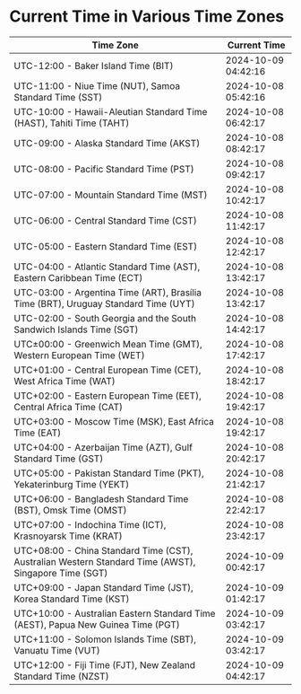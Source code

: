 # Current Time in Various Time Zones

| Time Zone | Current Time |
|-----------|--------------|
| UTC-12:00 - Baker Island Time (BIT) | 2024-10-09 04:42:16 |
| UTC-11:00 - Niue Time (NUT), Samoa Standard Time (SST) | 2024-10-08 05:42:16 |
| UTC-10:00 - Hawaii-Aleutian Standard Time (HAST), Tahiti Time (TAHT) | 2024-10-08 06:42:17 |
| UTC-09:00 - Alaska Standard Time (AKST) | 2024-10-08 08:42:17 |
| UTC-08:00 - Pacific Standard Time (PST) | 2024-10-08 09:42:17 |
| UTC-07:00 - Mountain Standard Time (MST) | 2024-10-08 10:42:17 |
| UTC-06:00 - Central Standard Time (CST) | 2024-10-08 11:42:17 |
| UTC-05:00 - Eastern Standard Time (EST) | 2024-10-08 12:42:17 |
| UTC-04:00 - Atlantic Standard Time (AST), Eastern Caribbean Time (ECT) | 2024-10-08 13:42:17 |
| UTC-03:00 - Argentina Time (ART), Brasília Time (BRT), Uruguay Standard Time (UYT) | 2024-10-08 13:42:17 |
| UTC-02:00 - South Georgia and the South Sandwich Islands Time (SGT) | 2024-10-08 14:42:17 |
| UTC±00:00 - Greenwich Mean Time (GMT), Western European Time (WET) | 2024-10-08 17:42:17 |
| UTC+01:00 - Central European Time (CET), West Africa Time (WAT) | 2024-10-08 18:42:17 |
| UTC+02:00 - Eastern European Time (EET), Central Africa Time (CAT) | 2024-10-08 19:42:17 |
| UTC+03:00 - Moscow Time (MSK), East Africa Time (EAT) | 2024-10-08 19:42:17 |
| UTC+04:00 - Azerbaijan Time (AZT), Gulf Standard Time (GST) | 2024-10-08 20:42:17 |
| UTC+05:00 - Pakistan Standard Time (PKT), Yekaterinburg Time (YEKT) | 2024-10-08 21:42:17 |
| UTC+06:00 - Bangladesh Standard Time (BST), Omsk Time (OMST) | 2024-10-08 22:42:17 |
| UTC+07:00 - Indochina Time (ICT), Krasnoyarsk Time (KRAT) | 2024-10-08 23:42:17 |
| UTC+08:00 - China Standard Time (CST), Australian Western Standard Time (AWST), Singapore Time (SGT) | 2024-10-09 00:42:17 |
| UTC+09:00 - Japan Standard Time (JST), Korea Standard Time (KST) | 2024-10-09 01:42:17 |
| UTC+10:00 - Australian Eastern Standard Time (AEST), Papua New Guinea Time (PGT) | 2024-10-09 03:42:17 |
| UTC+11:00 - Solomon Islands Time (SBT), Vanuatu Time (VUT) | 2024-10-09 03:42:17 |
| UTC+12:00 - Fiji Time (FJT), New Zealand Standard Time (NZST) | 2024-10-09 04:42:17 |
